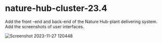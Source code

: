 # nature-hub-cluster-23.4
Add the front -end and back-end of the Nature Hub-plant delivering system.
Add the screenshots of user interfaces.



![Screenshot 2023-11-27 120448](https://github.com/Cluster-23-4/nature-hub-cluster-23.4/assets/90669641/09c0cc53-81db-4752-a52c-5d55d5335877)

